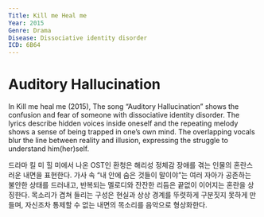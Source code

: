 ```yaml
---
Title: Kill me Heal me
Year: 2015
Genre: Drama
Disease: Dissociative identity disorder
ICD: 6B64
---
```


# Auditory Hallucination

In Kill me heal me (2015), The song “Auditory Hallucination” shows the confusion and fear of someone with dissociative identity disorder. The lyrics describe hidden voices inside oneself and the repeating melody shows a sense of being trapped in one’s own mind. The overlapping vocals blur the line between reality and illusion, expressing the struggle to understand him(her)self.

드라마 킬 미 힐 미에서 나온 OST인 환청은 해리성 정체감 장애를 겪는 인물의 혼란스러운 내면을 표현한다. 가사 속 “내 안에 숨은 것들이 말이야”는 여러 자아가 공존하는 불안한 상태를 드러내고, 반복되는 멜로디와 잔잔한 리듬은 끝없이 이어지는 혼란을 상징한다. 목소리가 겹쳐 들리는 구성은 현실과 상상 경계를 뚜렷하게 구분짓지 못하게 만들며, 자신조차 통제할 수 없는 내면의 목소리를 음악으로 형상화한다.

